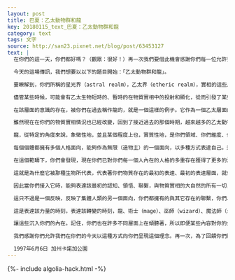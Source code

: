 ```yaml
---
layout: post
title: 巴夏：乙太動物群和龍
key: 20180115_text_巴夏：乙太動物群和龍
category: text
tags: 文字
source: http://san23.pixnet.net/blog/post/63453127
text: |
  在你們的這一天，你們都好嗎？（觀眾：很好！）再一次我們要借此機會感謝你們每一位允許我們通過這個特別的門戶，在這一天與你們的文明交流。再一次，每當我們文明被給與一個機會，以這種方式與你們交流，它打開了我們對宇宙的瞭解，通過體驗你們每一個人的獨特視角，我們瞭解到更多無限（造物主）表達自己的方式。因此我們感謝你們的這份禮物。

  今天的這場傳訊，我們想要以以下的題目開始：「乙太動物群和龍」。

  要瞭解到，你們所稱的星光界（astral realm），乙太界（etheric realm），實相的這些層面，這些維度，和你們的維度一樣充滿了居民，居住於其中的種種形態的意識，可能並不總是擁有一個物質的對應版本。在星光界和乙太界，有著和物質界同樣繁多的各種形態的植物群（flora）和動物群（fauna）。任何物質的存在，在某種程度上，都擁有一個星光的和乙太的對應版本。但並非每一個乙太的存在都會在物質實相中顯化自己、或是固化自己的某一個版本。所以在很多方面，乙太維度，星光層面，在許多方面，包含了你們在物質實相中未曾經驗過的事物，在生活中不曾顯現過的事物。

  儘管某些時候，可能會有乙太生物短時的、暫時的在物質實相中的投射和顯化，從而引發了某些生物和存在的神話、傳說與記憶。之後它們可能又消失返回了乙太層面，提升它們的頻率回到乙太層面，從而，在某種意義上，從物質實相消失，再一次，給這類所謂的神話和傳說的報告蒙上了神秘性。當事人知道他們確實看到了，之後卻無法「證明」其存在，因為它們不再顯現於物質界。

  在該層面的意識的存在，被你們在過去稱作龍的，就是一個這樣的例子。它作為一個乙太層面的表達體存在著，在某種意義上，居住在或生活在較低層的星光界和乙太界，僅僅在極少數的情況下，為了種種原因，將自己推入到物質實相中。當然，曾經有過，在你們所稱的古老歷史中，當條件更有助益的時候，實實在在地更加有傳導性（conductive）的時候，讓這類的存在能夠在物質界顯現更長一段時間，與現在它們能夠顯現的時間相比而言。

  雖然現在在你們的物質實相情況也已經改變，回到了接近過去的那個時期，越來越多的乙太動物具有更多的能力和可能性—由於你們集體意識裡發生的改變—更具傳導性的氛圍，讓它們能夠變得可見、能夠顯現於物質實相，就像它們在很久以前所做過的一樣。所以也許越來越多你們星球上的人們會開始看到不同種類的互動、不同種類的存在，或者至少能夠，姑且這麼說，現實地，感覺到（sensing）這些存在，因為物質實相、星光實相和乙太實相之間的帷幕正變得越來越薄。並且，你們所稱的靈魂的顯現，和其它的現象，如麥田圈，都在指示著，在此之前主要是、僅僅是存在於星光和乙太領域的事物，如今更加能夠顯化、或至少是能夠顯化它們自己的一個面向到物質實相中，讓你們感知到，以便能夠如你們所希望的，進行互動。

  龍，從特定的角度來說，象徵性地，並且某個程度上也，實質性地，是你們領域、你們維度、你們人群、你們智能的集體意識的某個面向的顯現，它同樣也與許多其它事物有關，關係到你們—如今是人類的靈魂們—過去的旅程，但是，作為你們所稱的龍的該特定形態的存在的一個顯現，如今你們能夠瞭解到這個存在代表了人類心理智慧的核心，非常深層的古老的核心。它能夠以多種方式表達自己，甚至是在每一個個體內在。

  每個個體都擁有多個人格面向，能夠作為無限（造物主）的一個面向，以多種方式表達自己。這就是為什麼龍的很多更古老的象徵，呈現為有多個頭的龍，你們所稱的有許多個頭的「九頭蛇」（hydra，希臘神話中砍去一個頭會長出兩個頭的九頭蛇），這是核心的、獨立存在的、原型的龍的存在在過去的一個表達和代表，代表了你們存在的許多層面，能夠以多種方式表達自己，甚至是在一個個體內，呈現出多個面孔。

  在這個範疇下，你們會發現，現在你們已對你們每一個人內在的人格的多重存在獲得了更多的洞見和領會，你們可以開始重新接入該核心力量，該古老力量，事實上代表著你在物質實相中最充分的力量之表達。這就是龍，一般意義上的、最簡單的象徵含義—你在物質實相中最充分的力量表達。同樣，因為它很古老，它表達和代表了最初的人類在物質實相中的開端，靈魂進入物質實相，進入物質層面的開端。

  這就是為什麼它被那種生物所代表，代表著你們物質存在的最初的表達、最初的表達層面，就你們能夠在物質實相中思考、感知和互動而言，在大腦中，通常被你們稱作「爬蟲腦」的原始簡單大腦所代表。龍，代表著這個層面的、你們集體智能的、你們爬蟲層面的腦，集合起來形成了你們所稱的龍的層面。所以，當你們接入龍的時候，你們接入的是最原始的、最基本的、最簡單的，最原始—沒有不好的意思—的層面，是指你們作為靈魂，集體地，最初進入物質實相的開端。

  因此當你們接入它時，能夠表達該最初的認知、領悟、聯繫，與物質實相的大自然的所有一切，以及星光界的所有一切，乙太界的所有一切，靈界的一切。這將允許你們能夠重新尋回你們接地的力量。讓你們能夠帶著確信和保證而運作，令你認知到龍的力量所代表的是什麼。你們也會認知到，在某種程度上，在這個時代的這個時刻，你們允許乙太界實質地顯現它自己的能力的顯現之一，是你們許多人如今擁有的，與被你們感知為一個爬蟲類的種族的一些互動。

  這只不過是一個反映，反映了集體人類的另一個面向，你們都擁有的與其它存在的聯繫，你們、灰人、爬蟲人、還有許多其它的，合起來—我要請求你們瞭解—是同一個更大智能的不同面孔、不同面向。開始用這種方式來看待你們自己，作為九頭蛇的一個頭，你們將能夠沿著脖子追溯到軀體，你們的，不僅是與你們自己的，同樣也與許多其它存在、其它造物的聯繫、關係，它們也在整體歷史中扮演著自己的角色，這整體的歷史是你們共享的，一直回溯到久遠的過去，甚至直到其它星球，其它文明。

  這是表達該力量的時刻，表達該轉變的時刻，龍、術士（mage）、巫師（wizard）、魔法師（sorcerer）等等，允許你們知道，乙太動物群，星光動物們，星光居民們，乙太居民們，你們都有對應版本在那邊，你們每一個，並且集體地，能夠重新連接到那些層面，並且重新尋回整體的聯繫，不僅是與你們在那個層面的自己，也與那個層面的集體整體，因為在那些層面中，特別是在乙太層面，具有更少的障礙和分離，因而，通過去到該層面，會更容易連接到表達自己為各個形式文明、各個分離維度的人類全體、智能全體。瞭解如何與它取得聯繫，瞭解如何實現和表達那份，對於你們當前的物質領域的體驗來說可以解釋而且關係密切的聯繫。

  讓這些沉入你們的內在。記住，你們也在許多不同層面上在傾聽著，所以即便某些內容對你的外在物質心智可能難以理解，你的本我在共鳴層面上是理解的。當你自己開始與龍這個概念認同，認同這個乙太呈現，認同你們的種族集體智慧、你們固有的力量、以及表達和宣示這個力量的能力，作為造物的表達，你們將開始瞭解，你們將開始感覺到，你內在燃起的火焰，你自己的永恆光芒，你自己的永恆力量。

  我們感謝你們允許我們在你們的今天以這種方式向你們呈現這個理念。再一次，為了回饋你們贈予我們文明的這份禮物，我們詢問，我及我們文明如何能夠服務你們？

  1997年6月6日 加州卡諾加公園
---
```


{%- include algolia-hack.html -%}
